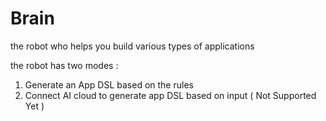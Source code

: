 # Brain

the robot who helps you build various types of applications

the robot has two modes :

1. Generate an App DSL based on the rules
2. Connect AI cloud to generate app DSL based on input ( Not Supported Yet )
